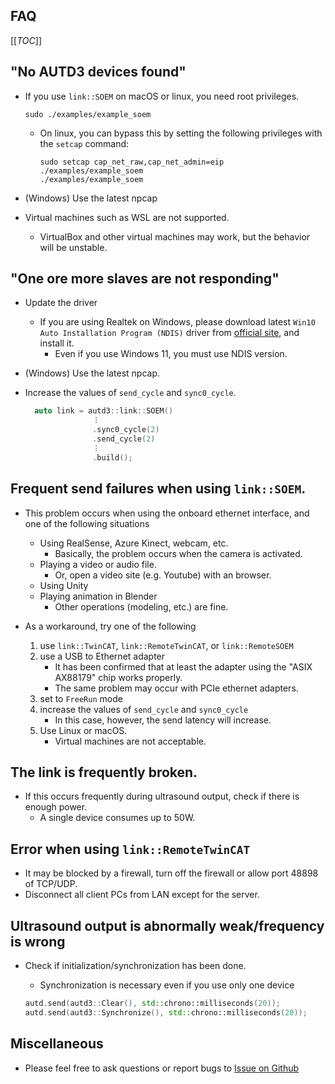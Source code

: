 ## FAQ

[[_TOC_]]

## "No AUTD3 devices found"

- If you use `link::SOEM` on macOS or linux, you need root privileges.

   ```
   sudo ./examples/example_soem
   ```

   - On linux, you can bypass this by setting the following privileges with the `setcap` command:
   
      ```
      sudo setcap cap_net_raw,cap_net_admin=eip ./examples/example_soem
      ./examples/example_soem
      ```

- (Windows) Use the latest npcap

- Virtual machines such as WSL are not supported.
   - VirtualBox and other virtual machines may work, but the behavior will be unstable.

## "One ore more slaves are not responding"

- Update the driver
   - If you are using Realtek on Windows, please download latest `Win10 Auto Installation Program (NDIS)` driver from [official site](https://www.realtek.com/ja/component/zoo/category/network-interface-controllers-10-100-1000m-gigabit-ethernet-pci-express-software), and install it.
        - Even if you use Windows 11, you must use NDIS version.

- (Windows) Use the latest npcap.

- Increase the values of `send_cycle` and `sync0_cycle`.

   ```cpp
     auto link = autd3::link::SOEM()
                  ︙
                  .sync0_cycle(2)
                  .send_cycle(2)
                  ︙
                  .build();
   ```

## Frequent send failures when using `link::SOEM`.

- This problem occurs when using the onboard ethernet interface, and one of the following situations

   * Using RealSense, Azure Kinect, webcam, etc.
      * Basically, the problem occurs when the camera is activated.
   * Playing a video or audio file.
      * Or, open a video site (e.g. Youtube) with an browser.
   * Using Unity
   * Playing animation in Blender
      * Other operations (modeling, etc.) are fine.

- As a workaround, try one of the following
  1. use `link::TwinCAT`, `link::RemoteTwinCAT`, or `link::RemoteSOEM`
  1. use a USB to Ethernet adapter
     - It has been confirmed that at least the adapter using the "ASIX AX88179" chip works properly.
     - The same problem may occur with PCIe ethernet adapters.
  1. set to `FreeRun` mode
  1. increase the values of `send_cycle` and `sync0_cycle`
     - In this case, however, the send latency will increase.
  1. Use Linux or macOS.
     - Virtual machines are not acceptable.

## The link is frequently broken.

- If this occurs frequently during ultrasound output, check if there is enough power.
   - A single device consumes up to 50W.

## Error when using `link::RemoteTwinCAT`

- It may be blocked by a firewall, turn off the firewall or allow port 48898 of TCP/UDP.
- Disconnect all client PCs from LAN except for the server.

## Ultrasound output is abnormally weak/frequency is wrong

- Check if initialization/synchronization has been done.
   - Synchronization is necessary even if you use only one device

   ```cpp
   autd.send(autd3::Clear(), std::chrono::milliseconds(20));
   autd.send(autd3::Synchronize(), std::chrono::milliseconds(20));
   ```

## Miscellaneous

- Please feel free to ask questions or report bugs to [Issue on Github](https://github.com/shinolab/autd3/issues)
